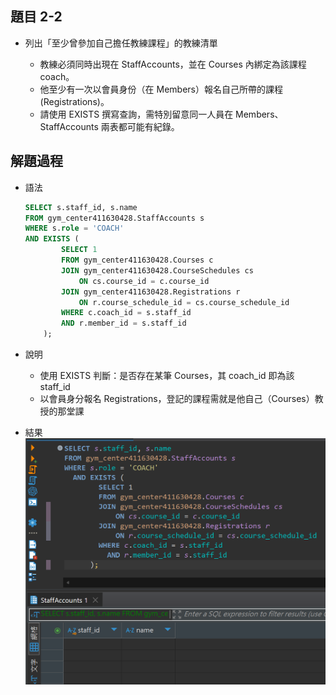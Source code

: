 ## 題目 2-2

- 列出「至少曾參加自己擔任教練課程」的教練清單

  - 教練必須同時出現在 StaffAccounts，並在 Courses 內綁定為該課程 coach。
  - 他至少有一次以會員身份（在 Members）報名自己所帶的課程 (Registrations)。
  - 請使用 EXISTS 撰寫查詢，需特別留意同一人員在 Members、StaffAccounts 兩表都可能有紀錄。

## 解題過程

- 語法
    ```sql
    SELECT s.staff_id, s.name
    FROM gym_center411630428.StaffAccounts s
    WHERE s.role = 'COACH'
    AND EXISTS (
            SELECT 1
            FROM gym_center411630428.Courses c
            JOIN gym_center411630428.CourseSchedules cs 
                ON cs.course_id = c.course_id
            JOIN gym_center411630428.Registrations r 
                ON r.course_schedule_id = cs.course_schedule_id
            WHERE c.coach_id = s.staff_id
            AND r.member_id = s.staff_id
        );
    ```
- 說明
  - 使用 EXISTS 判斷：是否存在某筆 Courses，其 coach_id 即為該 staff_id
  - 以會員身分報名 Registrations，登記的課程需就是他自己（Courses）教授的那堂課
  
- 結果
![2-2-1](../images/2-2-1.png)